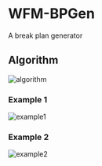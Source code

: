 # WFM-BPGen
A break plan generator

## Algorithm
![algorithm](https://user-images.githubusercontent.com/29302909/174628264-2199e656-b88d-49b6-a5fb-a1c4b5a1041d.png)
### Example 1
![example1](https://user-images.githubusercontent.com/29302909/174505715-420ab82a-e110-4222-a13e-5c8fee132b97.jpg)
### Example 2
![example2](https://user-images.githubusercontent.com/29302909/174505721-3e462fff-7a70-4897-baac-6728e82abee1.jpg)
